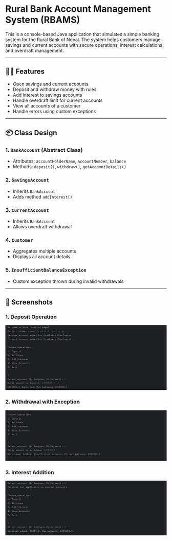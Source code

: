 # Rural Bank Account Management System (RBAMS)

This is a console-based Java application that simulates a simple banking system for the Rural Bank of Nepal. The system helps customers manage savings and current accounts with secure operations, interest calculations, and overdraft management.

---

## 👩‍💻 Features
- Open savings and current accounts
- Deposit and withdraw money with rules
- Add interest to savings accounts
- Handle overdraft limit for current accounts
- View all accounts of a customer
- Handle errors using custom exceptions

---

## 📦 Class Design

### 1. `BankAccount` (Abstract Class)
- Attributes: `accountHolderName`, `accountNumber`, `balance`
- Methods: `deposit()`, `withdraw()`, `getAccountDetails()`

### 2. `SavingsAccount`
- Inherits `BankAccount`
- Adds method `addInterest()`

### 3. `CurrentAccount`
- Inherits `BankAccount`
- Allows overdraft withdrawal

### 4. `Customer`
- Aggregates multiple accounts
- Displays all account details

### 5. `InsufficientBalanceException`
- Custom exception thrown during invalid withdrawals

---

## 📸 Screenshots

### 1. Deposit Operation
![Deposit Success](screenshots/deposit_success.png)

### 2. Withdrawal with Exception
![Withdrawal Exception](screenshots/withdrawal_exception.png)

### 3. Interest Addition
![Interest Added](screenshots/interest_added.png)

